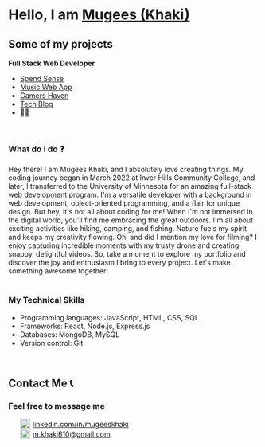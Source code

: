 <h1>Hello, I am <a href="https://www.linkedin.com/in/mugeeskhaki/">Mugees (Khaki)</a></h1>
<h2 style="font-weight: bold;">Some of my projects</h2>
<div>
  <summary style="font-weight: bold;">Full Stack Web Developer</summary>
  <ul>
    <li><a href="https://github.com/christopher211/money-tracker">Spend Sense</a></li>
    <li><a href="https://github.com/zachshouts/music-web-app">Music Web App</a></li>
    <li><a href="https://github.com/christopherrclark/gaming-blog">Gamers Haven</a></li>
    <li><a href="https://github.com/begin0071/tech-blog">Tech Blog</a></li>
    <li>🧑‍💻</li>
  </ul>
 
</div>
<br />
<div>
  <h3 style="font-weight: bold;">What do i do ❓</h3>
  Hey there! I am Mugees Khaki, and I absolutely love creating things. My coding journey began in March 2022 at Inver Hills Community College, and later, I transferred to the University of Minnesota for an amazing full-stack web development program. I'm a versatile developer with a background in web development, object-oriented programming, and a flair for unique design. But hey, it's not all about coding for me! When I'm not immersed in the digital world, you'll find me embracing the great outdoors. I'm all about exciting activities like hiking, camping, and fishing. Nature fuels my spirit and keeps my creativity flowing. Oh, and did I mention my love for filming? I enjoy capturing incredible moments with my trusty drone and creating snappy, delightful videos. So, take a moment to explore my portfolio and discover the joy and enthusiasm I bring to every project. Let's make something awesome together!<br>
</div>
<br />
<div>
  <h3 style="font-weight: bold;">My Technical Skills </h3>
  <ul>
    <li>
Programming languages: JavaScript, HTML, CSS, SQL</li>
    <li>Frameworks: React, Node.js, Express.js</li>
     <li>Databases: MongoDB, MySQL</li>
      <li>Version control: Git</li>
  </ul>
</div>
<br />
<h2 style="font-weight: bold;">Contact Me 📞</h2>
<div>
  <h3 style="font-weight: bold;">Feel free to message me</h3>
  <ul style="list-style-type: none">
    <div style="display: flex; align-items: center;">
      <img style="width: 20px; margin-right: 5px" src="./icons/linkedin.png" />
      <span>
        <a href="https://www.linkedin.com/in/mugeeskhaki/">linkedin.com/in/mugeeskhaki</a>
      <span>
    </div>
    <div style="display: flex; align-items: center;">
      <img style="width: 20px; margin-right: 5px" src="./icons/gmail.png" />
      <span>
        <a href="mailto:m.khaki610@gmail.com">m.khaki610@gmail.com</a>
      <span>
    </div>
  </ul>
</div>
